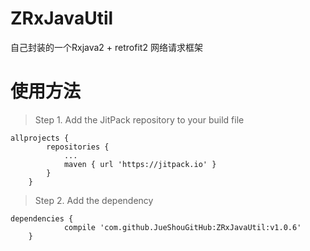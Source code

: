 # ZRxJavaUtil

自己封装的一个Rxjava2 + retrofit2 网络请求框架

# 使用方法

> Step 1\. Add the JitPack repository to your build file

```
allprojects {
		repositories {
			...
			maven { url 'https://jitpack.io' }
		}
	}
```
> Step 2\. Add the dependency
```
dependencies {
	        compile 'com.github.JueShouGitHub:ZRxJavaUtil:v1.0.6'
	}
```
